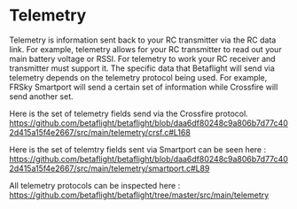 # Telemetry

Telemetry is information sent back to your RC transmitter via the RC data link. For example, telemetry allows for your RC transmitter to read out your main battery voltage or RSSI. For telemetry to work your RC receiver and transmitter must support it. The specific data that Betaflight will send via telemetry depends on the telemetry protocol being used. For example, FRSky Smartport will send a certain set of information while Crossfire will send another set.

Here is the set of telemetry fields send via the Crossfire protocol.
https://github.com/betaflight/betaflight/blob/daa6df80248c9a806b7d77c402d415a15f4e2667/src/main/telemetry/crsf.c#L168

Here is the set of telemtry fields sent via Smartport can be seen here : https://github.com/betaflight/betaflight/blob/daa6df80248c9a806b7d77c402d415a15f4e2667/src/main/telemetry/smartport.c#L89

All telemetry protocols can be inspected here : https://github.com/betaflight/betaflight/tree/master/src/main/telemetry
